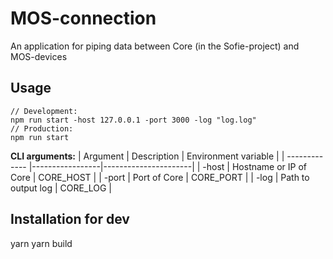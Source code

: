 
# MOS-connection
An application for piping data between Core (in the Sofie-project) and MOS-devices

## Usage
```
// Development:
npm run start -host 127.0.0.1 -port 3000 -log "log.log"
// Production:
npm run start
```
**CLI arguments:**
| Argument        | Description   | Environment variable |
| ------------- |-----------------|----------------------| 
| -host | Hostname or IP of Core  | CORE_HOST            |
| -port | Port of Core            | CORE_PORT            |
| -log  | Path to output log      | CORE_LOG             |


## Installation for dev
yarn
yarn build
